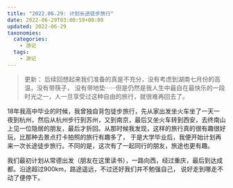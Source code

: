 ```yaml
---
title: "2022.06.29: 计划长途徒步旅行"
date: 2022-06-29T03:00:59+08:00
updated: 2022-06-29
taxonomies:
  categories:
    - 游记
  tags:
    - 游记
---
```


> 更新： 后续回想起来我们准备的真是不充分，没有考虑到湖南七月份的高温，没有带筷子， 没有带地垫······但是仍然是我人生中最自在最快乐的一段时光之一，人一旦享受过这种自由的旅行，就很难再回去了。

18年我高中毕业的时候，我曾独自背包徒步旅行，先从家出发坐火车坐了一天一夜到杭州，然后从杭州步行到苏州，又到南京，最后又坐火车转到西安，去终南山上见一位隐居的朋友，最后才折回。从那时候我发现，这样的旅行真的很有趣很好玩，比那种去景点打卡拍照的旅行有趣多了， 于是大学毕业后，我便开始计划再来一次长途徒步旅行。不同的是，这次有了一起同行的朋友，旅途也更有趣。

我们最初计划从常德出发（朋友在这里读书），一路向西，经过重庆，最后到达成都。沿途超过900km，路途遥远，不过还好我们并不勉强自己， 说好走到哪走不动了便停下。
